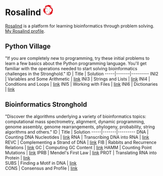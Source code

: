 # Rosalind <img src="https://github.com/giuseppedebiase/rosalind-solutions/blob/main/logo.png" width="35x" height="35x">
[Rosalind](https://rosalind.info/about/) is a platform for learning bioinformatics through problem solving. [My Rosalind profile](https://rosalind.info/users/giuseppe.debiase1999/).

## Python Village
"If you are completely new to programming, try these initial problems to learn a few basics about the Python programming language. You'll get familiar with the operations needed to start solving bioinformatics challenges in the Stronghold."
ID   | Title | Solution
-----|-------|---------
INI2 | Variables and Some Arithmetic | [link](https://github.com/giuseppedebiase/rosalind-solutions/tree/main/Python%20Village/INI2) 
INI3 | Strings and Lists | [link](https://github.com/giuseppedebiase/rosalind-solutions/tree/main/Python%20Village/INI3)
INI4 | Conditions and Loops | [link](https://github.com/giuseppedebiase/rosalind-solutions/tree/main/Python%20Village/INI4)
INI5 | Working with Files | [link](https://github.com/giuseppedebiase/rosalind-solutions/tree/main/Python%20Village/INI5)
INI6 | Dictionaries | [link](https://github.com/giuseppedebiase/rosalind-solutions/tree/main/Python%20Village/INI6)

## Bioinformatics Stronghold
"Discover the algorithms underlying a variety of bioinformatics topics: computational mass spectrometry, alignment, dynamic programming, genome assembly, genome rearrangements, phylogeny, probability, string algorithms and others."
ID   | Title | Solution
-----|-------|---------
DNA  | Counting DNA Nucleotides | [link](https://github.com/giuseppedebiase/rosalind-solutions/tree/main/Bioinformatics%20Stronghold/DNA)
RNA  | Transcribing DNA into RNA | [link](https://github.com/giuseppedebiase/rosalind-solutions/tree/main/Bioinformatics%20Stronghold/RNA)
REVC | Complementing a Strand of DNA | [link](https://github.com/giuseppedebiase/rosalind-solutions/tree/main/Bioinformatics%20Stronghold/REVC)
FIB  | Rabbits and Recurrence Relations | [link](https://github.com/giuseppedebiase/rosalind-solutions/tree/main/Bioinformatics%20Stronghold/FIB)
GC   | Computing GC Content | [link](https://github.com/giuseppedebiase/rosalind-solutions/tree/main/Bioinformatics%20Stronghold/GC)
HAMM | Counting Point Mutations | [link](https://github.com/giuseppedebiase/rosalind-solutions/tree/main/Bioinformatics%20Stronghold/HAMM)
IPRB | Mendel's First Law | [link](https://github.com/giuseppedebiase/rosalind-solutions/tree/main/Bioinformatics%20Stronghold/IPRB)
PROT | Translating RNA into Protein | [link](https://github.com/giuseppedebiase/rosalind-solutions/tree/main/Bioinformatics%20Stronghold/PROT)  
SUBS | Finding a Motif in DNA | [link](https://github.com/giuseppedebiase/rosalind-solutions/tree/main/Bioinformatics%20Stronghold/SUBS)  
CONS | Consensus and Profile | [link](https://github.com/giuseppedebiase/rosalind-solutions/tree/main/Bioinformatics%20Stronghold/CONS)
